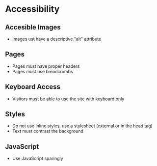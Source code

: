 # Accessibility

## Accesible Images
* Images ust have a descriptive "alt" attribute

## Pages
* Pages must have proper headers
* Pages must use breadcrumbs

## Keyboard Access
* Visitors must be able to use the site with keyboard only

## Styles
* Do not use inline styles, use a stylesheet (external or in the head tag)
* Text must contrast the background

## JavaScript
* Use JavaScript sparingly
